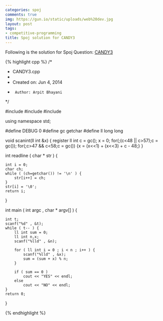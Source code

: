 ```yaml
---
categories: spoj
comments: true
img: https://gun.io/static/uploads/web%20dev.jpg
layout: post
tags:
- competitive-programming
title: Spoj solution for CANDY3
---
```


Following is the solution for Spoj Question: [CANDY3](http://www.spoj.com/problems/CANDY3/)

{% highlight cpp %}
/*
 * CANDY3.cpp
 *
 *  Created on: Jun 4, 2014
 *      Author: Arpit Bhayani
 */

#include <cstdio>
#include <cstdlib>
#include <iostream>

using namespace std;

#define DEBUG 0
#define gc getchar
#define ll long long

void scanint(ll int &x) {
	register ll int c = gc();
	x = 0;
	for(;(c<48 || c>57);c = gc());
	for(;c>47 && c<58;c = gc()) {x = (x<<1) + (x<<3) + c - 48;}
}

int readline ( char * str ) {

	int i = 0;
	char ch;
	while ( (ch=getchar()) != '\n' ) {
		str[i++] = ch;
	}
	str[i] = '\0';
	return i;
}

int main ( int argc , char * argv[] ) {

	int t;
	scanf("%d" , &t);
	while ( t-- ) {
		ll int sum = 0;
		ll int n,x;
		scanf("%lld" , &n);

		for ( ll int i = 0 ; i < n ; i++ ) {
			scanf("%lld" , &x);
			sum = (sum + x) % n;
		}

		if ( sum == 0 )
			cout << "YES" << endl;
		else
			cout << "NO" << endl;
	}
	return 0;
}

{% endhighlight %}